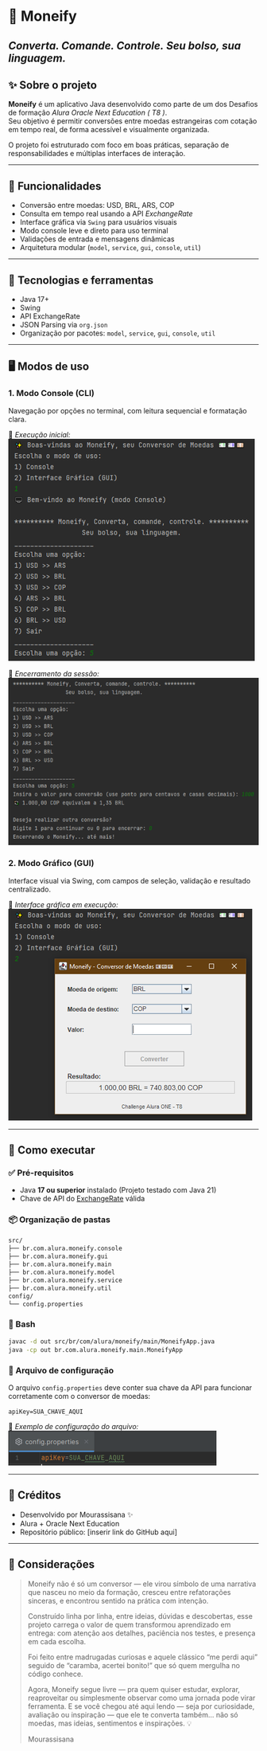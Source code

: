 # 💱 Moneify
_Converta. Comande. Controle._
_Seu bolso, sua linguagem._
---

## ✨ Sobre o projeto

**Moneify** é um aplicativo Java desenvolvido como parte de um dos Desafios de formação _Alura Oracle Next Education ( T8 )_.  
Seu objetivo é permitir conversões entre moedas estrangeiras com cotação em tempo real, de forma acessível e visualmente organizada.

O projeto foi estruturado com foco em boas práticas, separação de responsabilidades e múltiplas interfaces de interação.

---

## 🎯 Funcionalidades

- Conversão entre moedas: USD, BRL, ARS, COP
- Consulta em tempo real usando a API _ExchangeRate_
- Interface gráfica via `Swing` para usuários visuais
- Modo console leve e direto para uso terminal
- Validações de entrada e mensagens dinâmicas
- Arquitetura modular (`model`, `service`, `gui`, `console`, `util`)

---

## 🔧 Tecnologias e ferramentas

- Java 17+
- Swing
- API ExchangeRate
- JSON Parsing via `org.json`
- Organização por pacotes: `model`, `service`, `gui`, `console`, `util`

---

## 🖥️ Modos de uso

### 1. Modo Console (CLI)

Navegação por opções no terminal, com leitura sequencial e formatação clara.

📸 *Execução inicial:*  
![Início do Console](assets/Console/InitConsole.PNG)

📸 *Encerramento da sessão:*  
![Encerramento do Console](assets/Console/WrapUpConsole.PNG)

### 2. Modo Gráfico (GUI)

Interface visual via Swing, com campos de seleção, validação e resultado centralizado.

📸 *Interface gráfica em execução:*  
![Interface gráfica do Moneify](assets/GUI/RunningGUI.PNG)

---

## 🚀 Como executar

### ✅ Pré-requisitos
- Java **17 ou superior** instalado (Projeto testado com Java 21)
- Chave de API do [ExchangeRate](https://www.exchangerate-api.com/) válida

### 📦 Organização de pastas
```shell
src/
├── br.com.alura.moneify.console
├── br.com.alura.moneify.gui
├── br.com.alura.moneify.main
├── br.com.alura.moneify.model
├── br.com.alura.moneify.service
├── br.com.alura.moneify.util
config/
└── config.properties
```

### 🐚 Bash
```bash
javac -d out src/br/com/alura/moneify/main/MoneifyApp.java
java -cp out br.com.alura.moneify.main.MoneifyApp
```

### 🔐 Arquivo de configuração

O arquivo `config.properties` deve conter sua chave da API para funcionar corretamente com o conversor de moedas:

```properties
apiKey=SUA_CHAVE_AQUI
```

📸 *Exemplo de configuração do arquivo:*  
![SUA_CHAVE_API](assets/Config/SUA_CHAVE_AQUI.PNG)

---

## 🙋 Créditos

- Desenvolvido por Mourassisana ✨
- Alura + Oracle Next Education
- Repositório público: [inserir link do GitHub aqui]

---

## 💬 Considerações

> Moneify não é só um conversor — ele virou símbolo 
> de uma narrativa que nasceu no meio da formação, cresceu entre refatorações sinceras, 
> e encontrou sentido na prática com intenção.
> 
>Construído linha por linha, entre ideias, dúvidas e descobertas, esse projeto carrega 
> o valor de quem transformou aprendizado em entrega: com atenção aos detalhes, paciência nos testes, 
> e presença em cada escolha.
>
>Foi feito entre madrugadas curiosas e aquele clássico “me perdi aqui” seguido de “caramba, acertei bonito!” 
> que só quem mergulha no código conhece.
>
>Agora, Moneify segue livre — pra quem quiser estudar, explorar, reaproveitar ou 
> simplesmente observar como uma jornada pode virar ferramenta. E se você chegou até aqui lendo 
> — seja por curiosidade, avaliação ou inspiração — que ele te converta também... não só moedas, mas ideias, 
> sentimentos e inspirações. 💡
>                                   
>Mourassisana
